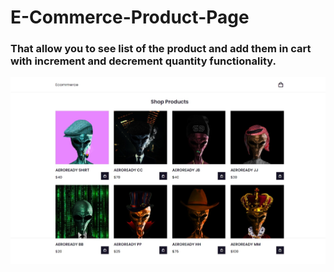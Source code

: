 # E-Commerce-Product-Page

<h3>That allow you to see list of the product and add them in cart with increment and decrement quantity functionality.</h3>

<img src="img/E-Commerce_Product_Page.jpeg" >
